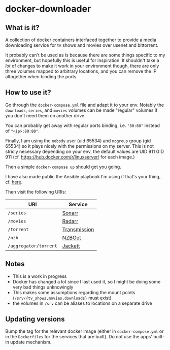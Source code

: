 # docker-downloader

## What is it?
A collection of docker containers interfaced together to provide a media
downloading service for tv shows and movies over usenet and bittorrent.

It probably can't be used as is because there are some things specific to my
environment, but hopefully this is useful for inspiration. It shouldn't take a
*lot* of changes to make it work in your environment though, there are only
three volumes mapped to arbitrary locations, and you can remove the IP
altogether when binding the ports.

## How to use it?
Go through the `docker-compose.yml` file and adapt it to your env. Notably the
`downloads`, `series`, and `movies` volumes can be made "regular" volumes if
you don't need them on another drive.

You can probably get away with regular ports binding, i.e. `"80:80"` instead of
`"<ip>:80:80"`.

Finally, I am using the `nobody` user (uid 65534) and `nogroup` group (gid
65534) so it plays nicely with the permissions on my server. This is not
stricly necessary depending on your env, the default values are UID 911 GID 911
(cf. https://hub.docker.com/r/linuxserver/ for each image.)

Then a simple `docker-compose up` should get you going.

I have also made public the Ansible playbook I'm using if that's your thing,
cf. [here](https://github.com/coaxial/ansible-playbooks/downloader).

Then visit the following URIs:

URI | Service
--- | ---
`/series` | [Sonarr](https://sonarr.tv/)
`/movies` | [Radarr](https://radarr.video/)
`/torrent` | [Transmission](https://transmissionbt.com/)
`/nzb` | [NZBGet](https://nzbget.net/)
`/aggregator/torrent` | [Jackett](https://github.com/Jackett/Jackett)

## Notes
- This is a work in progress
- Docker has changed a lot since I last used it, so I might be doing some very
  bad things unknowingly
- This makes some assumptions regarding the mount points
  (`/srv/{tv_shows,movies,downloads}` must exist)
- the volumes in `/srv` can be aliases to locations on a separate drive

## Updating versions
Bump the tag for the relevant docker image (either in `docker-compose.yml` or
in the `Dockerfiles` for the services that are built). Do not use the apps'
built-in update mechanism.
